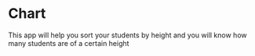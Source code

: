 # Chart
This app will help you sort your students by height and you will know how many students are of a certain height
